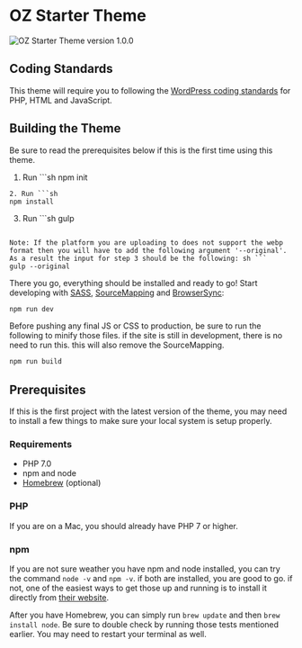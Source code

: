 # OZ Starter Theme
![OZ Starter Theme version 1.0.0](https://img.shields.io/badge/version-1.0.0-85BA39.svg)

## Coding Standards
This theme will require you to following the <a href="https://codex.wordpress.org/WordPress_Coding_Standards">WordPress coding standards</a> for PHP, HTML and JavaScript.

## Building the Theme
Be sure to read the prerequisites below if this is the first time using this theme.

1. Run ```sh 
npm init 
```
2. Run ```sh
npm install
```
3. Run ```sh
gulp
``` to begin converting and minifying css, js, and images.

Note: If the platform you are uploading to does not support the webp format then you will have to add the following argument '--original'. As a result the input for step 3 should be the following: sh ```
gulp --original
```

There you go, everything should be installed and ready to go!
Start developing with [SASS](https://sass-lang.com/documentation), [SourceMapping](https://www.schneems.com/2017/11/14/wtf-is-a-source-map/) and [BrowserSync](https://browsersync.io/):
```sh
npm run dev
```
Before pushing any final JS or CSS to production, be sure to run the following to minify those files. if the site is still in development, there is no need to run this. this will also remove the SourceMapping.
```sh
npm run build
```

## Prerequisites
If this is the first project with the latest version of the theme, you may need to install a few things to make sure your local system is setup properly.

### Requirements
- PHP 7.0
- npm and node
- <a href="https://brew.sh/">Homebrew</a> (optional)

### PHP
If you are on a Mac, you should already have PHP 7 or higher.

### npm
If you are not sure weather you have npm and node installed, you can try the command `node -v` and `npm -v`. if both are installed, you are good to go. if not, one of the easiest ways to get those up and running is to install it directly from [their website](https://nodejs.org/en/download/).

After you have Homebrew, you can simply run `brew update` and then `brew install node`. Be sure to double check by running those tests mentioned earlier. You may need to restart your terminal as well.

